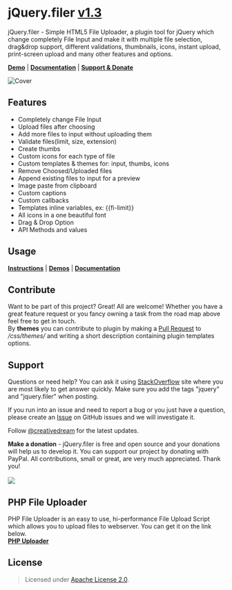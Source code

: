 jQuery.filer <a href="https://github.com/CreativeDream/jQuery.filer/releases/tag/v1.3">v1.3</a>
============
jQuery.filer - Simple HTML5 File Uploader, a plugin tool for jQuery which change completely File Input and make it with multiple file selection, drag&drop support, different validations, thumbnails, icons, instant upload, print-screen upload and many other features and options.

<b><a href="http://filer.grandesign.md/" target="blank">Demo</a></b> | <b><a href="http://filer.grandesign.md/#documentation" target="blank">Documentation</a></b> | <b><a href="http://filer.grandesign.md/#support" target="blank">Support & Donate</a></b>


![Cover](http://filer.grandesign.md/images/content/cover2.jpg "jQuery.filer")

Features
-------
* Completely change File Input
* Upload files after choosing
* Add more files to input without uploading them
* Validate files(limit, size, extension)
* Create thumbs
* Custom icons for each type of file
* Custom templates & themes for: input, thumbs, icons
* Remove Choosed/Uploaded files
* Append existing files to input for a preview
* Image paste from clipboard
* Custom captions
* Custom callbacks
* Templates inline variables, ex: {{fi-limit}}
* All icons in a one beautiful font
* Drag & Drop Option
* API Methods and values

Usage
-------
<b><a href="http://filer.grandesign.md/#instructions" target="blank">Instructions</a></b> | <b><a href="http://filer.grandesign.md/#demos" target="blank">Demos</a></b> | <b><a href="http://filer.grandesign.md/#documentation" target="blank">Documentation</a></b>

Contribute
-------
Want to be part of this project? Great! All are welcome!
Whether you have a great feature request or you fancy owning a task from the road map above feel free to get in touch.
<br>
By <b>themes</b> you can contribute to plugin by making a <a href="https://github.com/CreativeDream/jquery.filer/pulls" >Pull Request</a> to <i>/css/themes/</i> and writing a short description containing plugin templates options.

Support
-------
Questions or need help? You can ask it using <a href="http://stackoverflow.com/questions/ask?tags=jQuery,jquery.filer" >StackOverflow</a> site where you are most likely to get answer quickly. Make sure you add the tags "jquery" and "jquery.filer" when posting.

If you run into an issue and need to report a bug or you just have a question, please create an <a href="https://github.com/CreativeDream/jquery.filer/issues" >Issue</a> on GitHub issues and we will investigate it.

Follow <a href="http://twitter.com/increativedream">@creativedream</a> for the latest updates.

<b>Make a donation</b> - jQuery.filer is free and open source and your donations will help us to develop it. You can support our project by donating with PayPal. All contributions, small or great, are very much appreciated. Thank you!
<br><br>
<a href="https://www.paypal.com/cgi-bin/webscr?cmd=_s-xclick&hosted_button_id=WFVGJ66RW22GJ" ><img src="http://filer.grandesign.md/images/icons/1445905675_paypal-curved.png"></a>

PHP File Uploader
-------
PHP File Uploader is an easy to use, hi-performance File Upload Script which allows you to upload files to webserver. You can get it on the link below.
<br><b><a href="https://github.com/CreativeDream/php-uploader" target="blank">PHP Uploader</a></b>

License
-------
> Licensed under <a href="http://www.apache.org/licenses/LICENSE-2.0">Apache License 2.0</a>.
